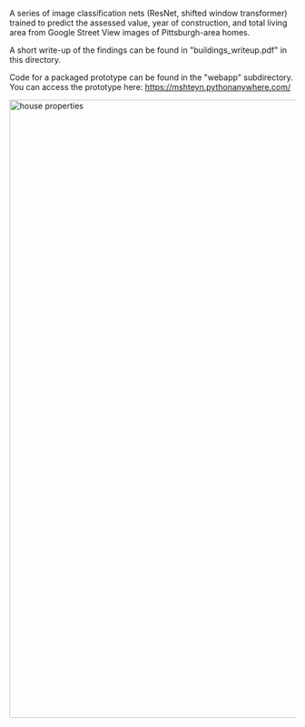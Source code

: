 A series of image classification nets (ResNet, shifted window transformer) trained to predict the assessed value, year of construction, and total living area from Google Street View images of Pittsburgh-area homes.

A short write-up of the findings can be found in "buildings_writeup.pdf" in this directory.

Code for a packaged prototype can be found in the "webapp" subdirectory. You can access the prototype here: https://mshteyn.pythonanywhere.com/

<img width="1087" alt="house properties" src="https://github.com/mshteyn/house-classifier/assets/5659756/8101c618-787a-4a86-9b1a-7f6cc425f03e">



